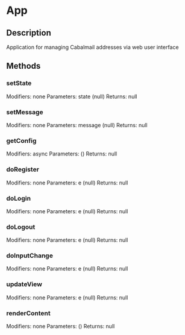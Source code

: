 # App

## Description
Application for managing Cabalmail addresses via web user interface

## Methods
### setState
Modifiers: none
Parameters: state (null)
Returns: null

### setMessage
Modifiers: none
Parameters: message (null)
Returns: null

### getConfig
Modifiers: async
Parameters:  ()
Returns: null

### doRegister
Modifiers: none
Parameters: e (null)
Returns: null

### doLogin
Modifiers: none
Parameters: e (null)
Returns: null

### doLogout
Modifiers: none
Parameters: e (null)
Returns: null

### doInputChange
Modifiers: none
Parameters: e (null)
Returns: null

### updateView
Modifiers: none
Parameters: e (null)
Returns: null

### renderContent
Modifiers: none
Parameters:  ()
Returns: null


